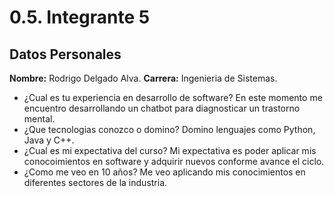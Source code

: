 # 0.5. Integrante 5

## Datos Personales
 **Nombre:** Rodrigo Delgado Alva.
 **Carrera:** Ingenieria de Sistemas.
- ¿Cual es tu experiencia en desarrollo de software?
  En este momento me encuentro desarrollando un chatbot para diagnosticar un trastorno mental.
- ¿Que tecnologias conozco o domino?
  Domino lenguajes como Python, Java y C++.
- ¿Cual es mi expectativa del curso?
  Mi expectativa es poder aplicar mis conocoimientos en software y adquirir nuevos conforme avance el ciclo.
- ¿Como me veo en 10 años?
   Me veo aplicando mis conocimientos en diferentes sectores de la industria.
